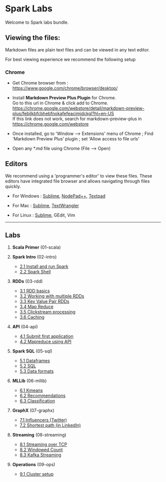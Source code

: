 <link rel='stylesheet' href='assets/main.css'/>

Spark Labs
==========
Welcome to Spark labs bundle.

Viewing the files:
-----------------
Markdown files are plain text files and can be viewed in any text editor.

For best viewing experience we recommend the following setup

### Chrome

* Get Chrome browser from : https://www.google.com/chrome/browser/desktop/

* Install **Markdown Preview Plus Plugin** for Chrome.  
Go to this url in Chrome & click add to Chrome.  
    https://chrome.google.com/webstore/detail/markdown-preview-plus/febilkbfcbhebfnokafefeacimjdckgl?hl=en-US  
If this link does not work, search for markdown-preview-plus in https://chrome.google.com/webstore

* Once installed, go to 'Window --> Extensions' menu of Chrome ;   Find 'Markdown Preview Plus' plugin ;  set 'Allow access to file urls'

* Open any *.md file using Chrome (File --> Open)


Editors
-------
We recommend using a 'programmer's editor' to view these files. These editors have integrated file browser and allows navigating through files quickly.

* For Windows : [Sublime](http://www.sublimetext.com/), [NodePad++](http://notepad-plus-plus.org/), [Textpad](http://www.textpad.com/)

* For Mac : [Sublime](http://www.sublimetext.com/),  [TextWrangler](http://www.barebones.com/products/textwrangler/)

* For Linux : [Sublime](http://www.sublimetext.com/), GEdit, Vim
----
Labs
----
1. **Scala Primer**  (01-scala)

2. **Spark Intro**  (02-intro)
    - [2.1 Install and run Spark](02-intro/2.1-install-spark.md)
    - [2.2 Spark Shell](02-intro/2.2-shell.md)

3. **RDDs**  (03-rdd)
    - [3.1 RDD basics](03-rdd/3.1-rdd-basics.md)
    - [3.2 Working with multiple RDDs](03-rdd/3.2-rdd-multi.md)
    - [3.3 Key Value Pair RDDs](03-rdd/3.3-rdd-kv.md)
    - [3.4 Map Reduce](03-rdd/3.4-mapreduce.md)
    - [3.5 Clickstream processing](03-rdd/3.5-clickstream.md)
    - [3.6 Caching](03-rdd/3.6-caching.md)

4. **API** (04-api)
    - [4.1 Submit first application](04-api/4.1-submit.md)
    - [4.2 Mapreduce using API](04-api/4.2-mapreduce.md)

5.  **Spark SQL** (05-sql)
    - [5.1 Dataframes](05-sql/5.1-dataframe.md)
    - [5.2 SQL](05-sql/5.2-sql.md)
    - [5.3 Data formats](05-sql/5.3-data-formats.md)

6. **MLLib**  (06-mllib)
    - [6.1 Kmeans](06-mllib/kmeans/README.md)
    - [6.2 Recommendations](06-mllib/recs/README.md)
    - [6.3 Classification](06-mllib/classification/README.md)

7. **GraphX** (07-graphx)
    - [7.1  Influencers (Twitter)](07-graphx/7.1-influencer.md)
    - [7.2  Shortest path (in LinkedIn)](07-graphx/7.2-shortest-path.md)

8. **Streaming** (08-streaming)
    - [8.1 Streaming over TCP](08-streaming/8.1-over-tcp/README.md)
    - [8.2 Windowed Count](08-streaming/8.2-window/README.md)
    - [8.3 Kafka Streaming](08-streaming/8.3-kafka/README.md)

9. **Operations** (09-ops)
    - [9.1 Cluster setup](09-ops/9.1-cluster-setup.md)
